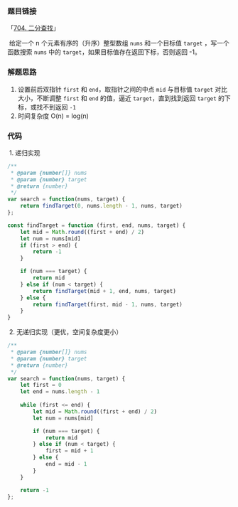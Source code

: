 ### 题目链接

「[704. 二分查找](https://leetcode.cn/problems/binary-search/)」

​	给定一个 n 个元素有序的（升序）整型数组 `nums` 和一个目标值 `target`  ，写一个函数搜索 `nums` 中的 `target`，如果目标值存在返回下标，否则返回 -1。

### 解题思路

1. 设置前后双指针 `first` 和 `end`，取指针之间的中点 `mid` 与目标值 `target` 对比大小，不断调整 `first` 和 `end` 的值，逼近 `target`，直到找到返回 `target` 的下标，或找不到返回 `-1`
1. 时间复杂度 O(n) = log(n)

### 代码

​	1. 递归实现

```js
/**
 * @param {number[]} nums
 * @param {number} target
 * @return {number}
 */
var search = function(nums, target) {
    return findTarget(0, nums.length - 1, nums, target)
};

const findTarget = function (first, end, nums, target) {
	let mid = Math.round((first + end) / 2)
	let num = nums[mid]
	if (first > end) {
		return -1
	}

	if (num === target) {
		return mid
	} else if (num < target) {
		return findTarget(mid + 1, end, nums, target)
	} else {
		return findTarget(first, mid - 1, nums, target)
	}
}
```

​	2. 无递归实现（更优，空间复杂度更小）

```js
/**
 * @param {number[]} nums
 * @param {number} target
 * @return {number}
 */
var search = function(nums, target) {
    let first = 0
    let end = nums.length - 1
    
    while (first <= end) {
        let mid = Math.round((first + end) / 2)
        let num = nums[mid]

        if (num === target) {
		    return mid
	    } else if (num < target) {
            first = mid + 1  
	    } else {
		    end = mid - 1
	    }
    }

    return -1
};
```

